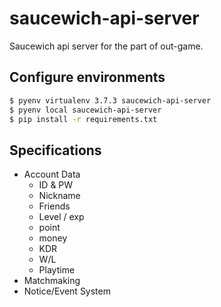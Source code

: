 # saucewich-api-server

Saucewich api server for the part of out-game. 

## Configure environments

```bash
$ pyenv virtualenv 3.7.3 saucewich-api-server
$ pyenv local saucewich-api-server
$ pip install -r requirements.txt
```

## Specifications

- Account Data
    - ID & PW
    - Nickname
    - Friends
    - Level / exp
    - point
    - money
    - KDR
    - W/L
    - Playtime
- Matchmaking
- Notice/Event System
